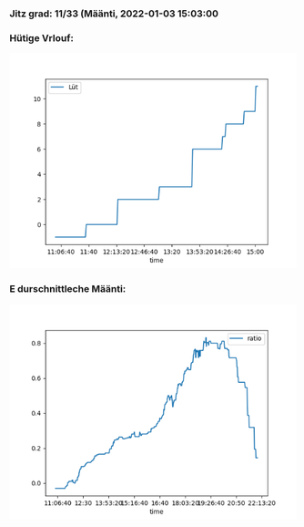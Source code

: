 ### Jitz grad: 11/33 (Määnti, 2022-01-03 15:03:00

### Hütige Vrlouf:
![Graph](Today.png)

### E durschnittleche Määnti:
![Graph](Määnti.png)